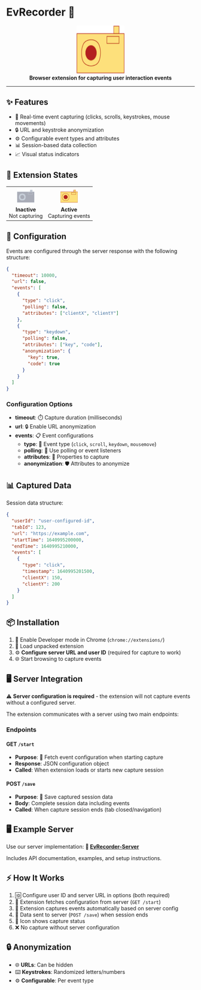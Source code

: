 # EvRecorder 🎯

<div align="center">
  <img src="icons/icon-active-128.png" alt="EvRecorder Active" width="128" height="128">
  <br>
  <strong>Browser extension for capturing user interaction events</strong>
</div>

---

## ✨ Features
- 🎯 Real-time event capturing (clicks, scrolls, keystrokes, mouse movements)
- 🔒 URL and keystroke anonymization
- ⚙️ Configurable event types and attributes
- 📊 Session-based data collection
- 📈 Visual status indicators

## 🎨 Extension States

<table align="center">
  <tr>
    <td align="center">
      <img src="icons/icon-inactive-48.png" alt="Inactive" width="48" height="48"><br>
      <strong>Inactive</strong><br>
      Not capturing
    </td>
    <td align="center">
      <img src="icons/icon-active-48.png" alt="Active" width="48" height="48"><br>
      <strong>Active</strong><br>
      Capturing events
    </td>
  </tr>
</table>

## 🔧 Configuration

Events are configured through the server response with the following structure:

```json
{
  "timeout": 10000,
  "url": false,
  "events": [
    {
      "type": "click",
      "polling": false,
      "attributes": ["clientX", "clientY"]
    },
    {
      "type": "keydown",
      "polling": false,
      "attributes": ["key", "code"],
      "anonymization": {
        "key": true,
        "code": true
      }
    }
  ]
}
```

### Configuration Options
- **timeout**: ⏱️ Capture duration (milliseconds)
- **url**: 🔒 Enable URL anonymization
- **events**: 📋 Event configurations
  - **type**: 🎯 Event type (`click`, `scroll`, `keydown`, `mousemove`)
  - **polling**: 🔄 Use polling or event listeners
  - **attributes**: 📝 Properties to capture
  - **anonymization**: 🛡️ Attributes to anonymize

## 📊 Captured Data

Session data structure:

```json
{
  "userId": "user-configured-id",
  "tabId": 123,
  "url": "https://example.com",
  "startTime": 1640995200000,
  "endTime": 1640995210000,
  "events": [
    {
      "type": "click",
      "timestamp": 1640995201500,
      "clientX": 150,
      "clientY": 200
    }
  ]
}
```

## 📦 Installation

1. 🔧 Enable Developer mode in Chrome (`chrome://extensions/`)
2. 📁 Load unpacked extension
3. ⚙️ **Configure server URL and user ID** (required for capture to work)
4. 🌐 Start browsing to capture events

## 🖥️ Server Integration

⚠️ **Server configuration is required** - the extension will not capture events without a configured server.

The extension communicates with a server using two main endpoints:

### Endpoints

#### GET `/start`
- **Purpose**: 🎯 Fetch event configuration when starting capture
- **Response**: JSON configuration object
- **Called**: When extension loads or starts new capture session

#### POST `/save`
- **Purpose**: 💾 Save captured session data
- **Body**: Complete session data including events
- **Called**: When capture session ends (tab closed/navigation)

## 🖥️ Example Server

Use our server implementation: **🔗 [EvRecorder-Server](https://github.com/Keykor/EvRecorder-Server)**

Includes API documentation, examples, and setup instructions.

## ⚡ How It Works

1. 🆔 Configure user ID and server URL in options (both required)
2. 🎯 Extension fetches configuration from server (`GET /start`)
3. 🚀 Extension captures events automatically based on server config
4. 💾 Data sent to server (`POST /save`) when session ends
5. 🎯 Icon shows capture status
6. ❌ No capture without server configuration

## 🔒 Anonymization

- 🌐 **URLs**: Can be hidden
- ⌨️ **Keystrokes**: Randomized letters/numbers
- ⚙️ **Configurable**: Per event type